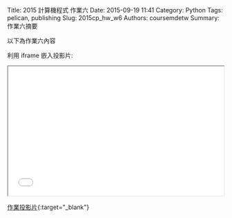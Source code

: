 Title: 2015 計算機程式 作業六
Date: 2015-09-19 11:41
Category: Python
Tags: pelican, publishing
Slug: 2015cp_hw_w6
Authors: coursemdetw
Summary: 作業六摘要

以下為作業六內容

利用 iframe 嵌入投影片:

<iframe src="40423221_cp_w6_p.html" width="500" height="300"></iframe>

[作業投影片](40423221_cp_w6_p.html){:target="_blank"}